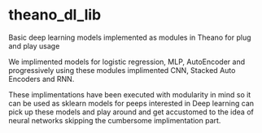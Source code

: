 # theano_dl_lib
Basic deep learning models implemented as modules in Theano for plug and play usage

We implimented models for logistic regression, MLP, AutoEncoder and progressively using these modules implimented CNN, 
Stacked Auto Encoders and RNN. 

These implimentations have been executed with modularity in mind so it can be used as sklearn models for peeps 
interested in Deep learning can pick up these models and play around and get accustomed to the idea of neural networks 
skipping the cumbersome implimentation part.
